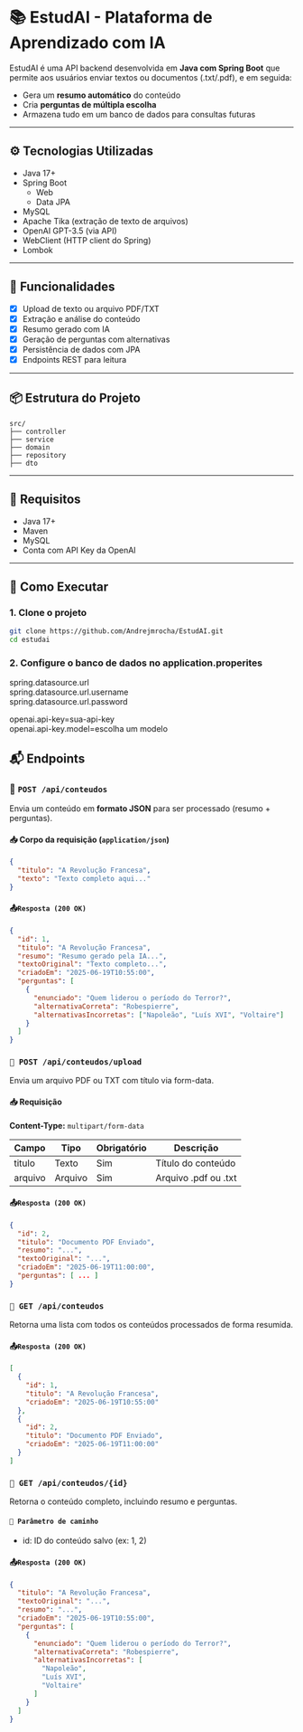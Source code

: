 # 📚 EstudAI - Plataforma de Aprendizado com IA

EstudAI é uma API backend desenvolvida em **Java com Spring Boot** que permite aos usuários enviar textos ou documentos (.txt/.pdf), e em seguida:

- Gera um **resumo automático** do conteúdo
- Cria **perguntas de múltipla escolha**
- Armazena tudo em um banco de dados para consultas futuras

---

## ⚙️ Tecnologias Utilizadas

- Java 17+
- Spring Boot
    - Web
    - Data JPA
- MySQL
- Apache Tika (extração de texto de arquivos)
- OpenAI GPT-3.5 (via API)
- WebClient (HTTP client do Spring)
- Lombok

---

## 🧠 Funcionalidades

- [x] Upload de texto ou arquivo PDF/TXT
- [x] Extração e análise do conteúdo
- [x] Resumo gerado com IA
- [x] Geração de perguntas com alternativas
- [x] Persistência de dados com JPA
- [x] Endpoints REST para leitura

---

## 📦 Estrutura do Projeto

```
src/
├── controller
├── service
├── domain
├── repository
├── dto
```
---

## 🔐 Requisitos

- Java 17+
- Maven
- MySQL
- Conta com API Key da OpenAI

---

## 🚀 Como Executar

### 1. Clone o projeto
```bash
git clone https://github.com/Andrejmrocha/EstudAI.git
cd estudai
```

### 2. Configure o banco de dados no application.properites
spring.datasource.url<br>
spring.datasource.url.username<br>
spring.datasource.url.password<br>

openai.api-key=sua-api-key<br>
openai.api-key.model=escolha um modelo<br>

## 📬 Endpoints
### 🔹 `POST /api/conteudos`

Envia um conteúdo em **formato JSON** para ser processado (resumo + perguntas).

#### 📥 Corpo da requisição (`application/json`)
```json
{
  "titulo": "A Revolução Francesa",
  "texto": "Texto completo aqui..."
}
```

#### 📤`Resposta (200 OK)`

```json
{
  "id": 1,
  "titulo": "A Revolução Francesa",
  "resumo": "Resumo gerado pela IA...",
  "textoOriginal": "Texto completo...",
  "criadoEm": "2025-06-19T10:55:00",
  "perguntas": [
    {
      "enunciado": "Quem liderou o período do Terror?",
      "alternativaCorreta": "Robespierre",
      "alternativasIncorretas": ["Napoleão", "Luís XVI", "Voltaire"]
    }
  ]
}
```

### `🔹 POST /api/conteudos/upload`

Envia um arquivo PDF ou TXT com título via form-data.

#### 📥 Requisição

**Content-Type:** `multipart/form-data`

| Campo   | Tipo    | Obrigatório | Descrição             |
|---------|---------|-------------|-----------------------|
| titulo  | Texto   | Sim         | Título do conteúdo    |
| arquivo | Arquivo | Sim         | Arquivo .pdf ou .txt  |

#### 📤`Resposta (200 OK)`

```json
{
  "id": 2,
  "titulo": "Documento PDF Enviado",
  "resumo": "...",
  "textoOriginal": "...",
  "criadoEm": "2025-06-19T11:00:00",
  "perguntas": [ ... ]
}
```

### `🔹 GET /api/conteudos`
Retorna uma lista com todos os conteúdos processados de forma resumida.
#### 📤`Resposta (200 OK)`
```json
[
  {
    "id": 1,
    "titulo": "A Revolução Francesa",
    "criadoEm": "2025-06-19T10:55:00"
  },
  {
    "id": 2,
    "titulo": "Documento PDF Enviado",
    "criadoEm": "2025-06-19T11:00:00"
  }
]
```

### `🔹 GET /api/conteudos/{id}`
Retorna o conteúdo completo, incluindo resumo e perguntas.

#### `🔗 Parâmetro de caminho`
- id: ID do conteúdo salvo (ex: 1, 2)
#### 📤`Resposta (200 OK)`
```json
{
  "titulo": "A Revolução Francesa",
  "textoOriginal": "...",
  "resumo": "...",
  "criadoEm": "2025-06-19T10:55:00",
  "perguntas": [
    {
      "enunciado": "Quem liderou o período do Terror?",
      "alternativaCorreta": "Robespierre",
      "alternativasIncorretas": [
        "Napoleão",
        "Luís XVI",
        "Voltaire"
      ]
    }
  ]
}
```

